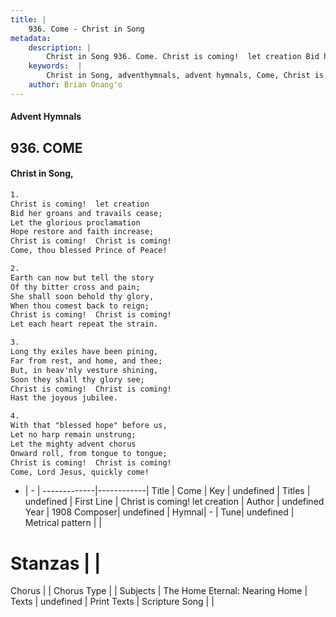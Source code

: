 ```yaml
---
title: |
    936. Come - Christ in Song
metadata:
    description: |
        Christ in Song 936. Come. Christ is coming!  let creation Bid her groans and travails cease; Let the glorious proclamation Hope restore and faith increase; Christ is coming!  Christ is coming! Come, thou blessed Prince of Peace!
    keywords:  |
        Christ in Song, adventhymnals, advent hymnals, Come, Christ is coming!  let creation. 
    author: Brian Onang'o
---
```


#### Advent Hymnals
## 936. COME
####  Christ in Song,

```txt
1.
Christ is coming!  let creation
Bid her groans and travails cease;
Let the glorious proclamation
Hope restore and faith increase;
Christ is coming!  Christ is coming!
Come, thou blessed Prince of Peace!

2.
Earth can now but tell the story
Of thy bitter cross and pain;
She shall soon behold thy glory,
When thou comest back to reign;
Christ is coming!  Christ is coming!
Let each heart repeat the strain.

3.
Long thy exiles have been pining,
Far from rest, and home, and thee;
But, in heav'nly vesture shining,
Soon they shall thy glory see;
Christ is coming!  Christ is coming!
Hast the joyous jubilee.

4.
With that "blessed hope" before us,
Let no harp remain unstrung;
Let the mighty advent chorus
Onward roll, from tongue to tongue;
Christ is coming!  Christ is coming!
Come, Lord Jesus, quickly come!

```

- |   -  |
-------------|------------|
Title | Come |
Key | undefined |
Titles | undefined |
First Line | Christ is coming!  let creation |
Author | undefined
Year | 1908
Composer| undefined |
Hymnal|  - |
Tune| undefined |
Metrical pattern | |
# Stanzas |  |
Chorus |  |
Chorus Type |  |
Subjects | The Home Eternal: Nearing Home |
Texts | undefined |
Print Texts | 
Scripture Song |  |
    
